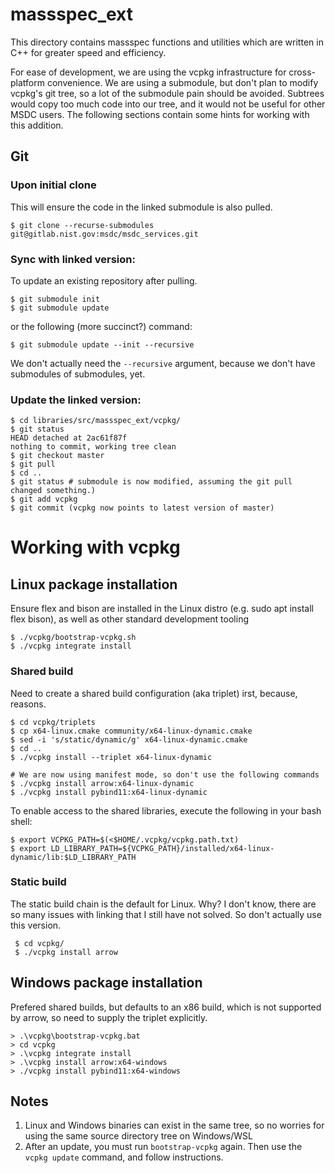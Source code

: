 # massspec_ext

This directory contains massspec functions and utilities which are written in C++ for greater speed and efficiency.

For ease of development, we are using the vcpkg infrastructure for cross-platform convenience.
We are using a submodule, but don't plan to modify vcpkg's git tree, so a lot of the submodule pain should be avoided.
Subtrees would copy too much code into our tree, and it would not be useful for other MSDC users.
The following sections contain some hints for working with this addition.

## Git

### Upon initial clone

This will ensure the code in the linked submodule is also pulled.

```
$ git clone --recurse-submodules git@gitlab.nist.gov:msdc/msdc_services.git
```

### Sync with linked version:

To update an existing repository after pulling.

```
$ git submodule init
$ git submodule update
```
or the following (more succinct?) command:

```
$ git submodule update --init --recursive
```

We don't actually need the `--recursive` argument,
because we don't have submodules of submodules, yet.

### Update the linked version:

```
$ cd libraries/src/massspec_ext/vcpkg/
$ git status
HEAD detached at 2ac61f87f
nothing to commit, working tree clean
$ git checkout master
$ git pull
$ cd ..
$ git status # submodule is now modified, assuming the git pull changed something.)
$ git add vcpkg
$ git commit (vcpkg now points to latest version of master)
```

# Working with vcpkg

## Linux package installation

Ensure flex and bison are installed in the Linux distro
(e.g. sudo apt install flex bison), as well as other standard
development tooling

```
$ ./vcpkg/bootstrap-vcpkg.sh
$ ./vcpkg integrate install
```

### Shared build

Need to create a shared build configuration (aka triplet)
irst, because, reasons.

```
$ cd vcpkg/triplets
$ cp x64-linux.cmake community/x64-linux-dynamic.cmake
$ sed -i 's/static/dynamic/g' x64-linux-dynamic.cmake
$ cd ..
$ ./vcpkg install --triplet x64-linux-dynamic

# We are now using manifest mode, so don't use the following commands
$ ./vcpkg install arrow:x64-linux-dynamic
$ ./vcpkg install pybind11:x64-linux-dynamic
```

To enable access to the shared libraries, execute the following in your bash shell:

```
$ export VCPKG_PATH=$(<$HOME/.vcpkg/vcpkg.path.txt)
$ export LD_LIBRARY_PATH=${VCPKG_PATH}/installed/x64-linux-dynamic/lib:$LD_LIBRARY_PATH
```

### Static build

The static build chain is the default for Linux.
Why? I don't know, there are so many issues with linking
that I still have not solved. So don't actually use this version.

```
 $ cd vcpkg/
 $ ./vcpkg install arrow
```



## Windows package installation

Prefered shared builds, but defaults to an x86 build,
which is not supported by arrow, so need to supply the triplet explicitly.

```
> .\vcpkg\bootstrap-vcpkg.bat
> cd vcpkg
> .\vcpkg integrate install
> .\vcpkg install arrow:x64-windows
> ./vcpkg install pybind11:x64-windows
```

## Notes

1. Linux and Windows binaries can exist in the same tree,
so no worries for using the same source directory tree on Windows/WSL
1. After an update, you must run `bootstrap-vcpkg` again.
Then use the `vcpkg update` command, and follow instructions.

